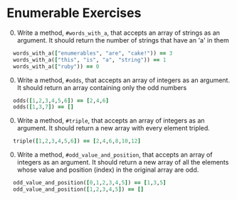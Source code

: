 # Enumerable Exercises

0. Write a method, `#words_with_a`, that accepts an array of strings as an argument. It should return the number of strings that have an 'a' in them

  ```ruby
    words_with_a(["enumerables", "are", "cake!")) == 3
    words_with_a(["this", "is", "a", "string")) == 1
    words_with_a(["ruby")) == 0
  ```

0. Write a method, `#odds`, that accepts an array of integers as an argument. It should return an array containing only the odd numbers

  ```ruby
    odds([1,2,3,4,5,6]) == [2,4,6]
    odds([1,3,7]) == []
  ```

0. Write a method, `#triple`, that accepts an array of integers as an argument. It should return a new array with every element tripled.

  ```ruby
    triple([1,2,3,4,5,6]) == [2,4,6,8,10,12]
  ```

0. Write a method, `#odd_value_and_position`, that accepts an array of integers as an argument. It should return a new array of all the elements whose value and position (index) in the original array are odd.

  ```ruby
    odd_value_and_position([0,1,2,3,4,5]) == [1,3,5]
    odd_value_and_position([1,2,3,4,5]) == []
  ```

